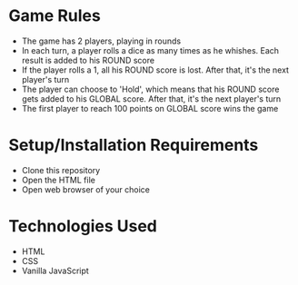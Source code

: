 # Game Rules
- The game has 2 players, playing in rounds
- In each turn, a player rolls a dice as many times as he whishes. Each result is added to his ROUND score
- If the player rolls a 1, all his ROUND score is lost. After that, it's the next player's turn
- The player can choose to 'Hold', which means that his ROUND score gets added to his GLOBAL score. After that, it's the next player's turn
- The first player to reach 100 points on GLOBAL score wins the game

# Setup/Installation Requirements
- Clone this repository
- Open the HTML file
- Open web browser of your choice

# Technologies Used
- HTML
- CSS
- Vanilla JavaScript

